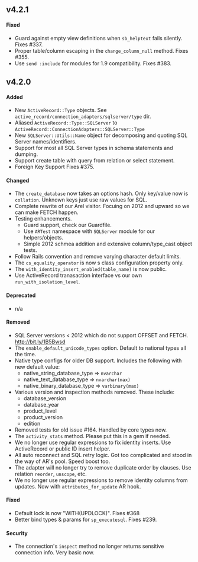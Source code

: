
## v4.2.1

#### Fixed

* Guard against empty view definitions when `sb_helptext` fails silently. Fixes #337.
* Proper table/column escaping in the `change_column_null` method. Fixes #355.
* Use `send :include` for modules for 1.9 compatibility. Fixes #383.


## v4.2.0

#### Added

* New `ActiveRecord::Type` objects. See `active_record/connection_adapters/sqlserver/type` dir.
* Aliased `ActiveRecord::Type::SQLServer` to `ActiveRecord::ConnectionAdapters::SQLServer::Type`
* New `SQLServer::Utils::Name` object for decomposing and quoting SQL Server names/identifiers.
* Support for most all SQL Server types in schema statements and dumping.
* Support create table with query from relation or select statement.
* Foreign Key Support Fixes #375.

#### Changed

* The `create_database` now takes an options hash. Only key/value now is `collation`. Unknown keys just use raw values for SQL.
* Complete rewrite of our Arel visitor. Focuing on 2012 and upward so we can make FETCH happen.
* Testing enhancements.
  * Guard support, check our Guardfile.
  * Use `ARTest` namespace with `SQLServer` module for our helpers/objects.
  * Simple 2012 schmea addition and extensive column/type_cast object tests.
* Follow Rails convention and remove varying character default limits.
* The `cs_equality_operator` is now s class configuration property only.
* The `with_identity_insert_enabled(table_name)` is now public.
* Use ActiveRecord tranasaction interface vs our own `run_with_isolation_level`.

#### Deprecated

* n/a

#### Removed

* SQL Server versions < 2012 which do not support OFFSET and FETCH. http://bit.ly/1B5Bwsd
* The `enable_default_unicode_types` option. Default to national types all the time.
* Native type configs for older DB support. Includes the following with new default value:
  * native_string_database_type => `nvarchar`
  * native_text_database_type   => `nvarchar(max)`
  * native_binary_database_type => `varbinary(max)`
* Various version and inspection methods removed. These include:
  * database_version
  * database_year
  * product_level
  * product_version
  * edition
* Removed tests for old issue #164. Handled by core types now.
* The `activity_stats` method. Please put this in a gem if needed.
* We no longer use regular expressions to fix identity inserts. Use ActiveRecord or public ID insert helper.
* All auto reconnect and SQL retry logic. Got too complicated and stood in the way of AR's pool. Speed boost too.
* The adapter will no longer try to remove duplicate order by clauses. Use relation `reorder`, `unscope`, etc.
* We no longer use regular expressions to remove identity columns from updates. Now with `attributes_for_update` AR hook.

#### Fixed

* Default lock is now "WITH(UPDLOCK)". Fixes #368
* Better bind types & params for `sp_executesql`. Fixes #239.

#### Security

* The connection's `inspect` method no longer returns sensitive connection info. Very basic now.


